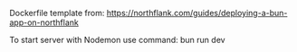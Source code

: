 Dockerfile template from: https://northflank.com/guides/deploying-a-bun-app-on-northflank

To start server with Nodemon use command: bun run dev
